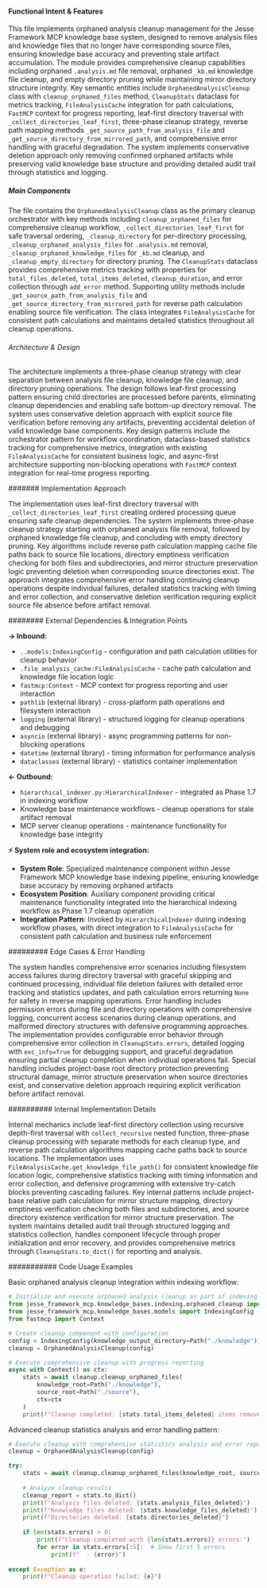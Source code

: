 <!-- CACHE_METADATA_START -->
<!-- Source File: {PROJECT_ROOT}/jesse-framework-mcp/jesse_framework_mcp/knowledge_bases/indexing/orphaned_cleanup.py -->
<!-- Cached On: 2025-07-05T13:45:42.820905 -->
<!-- Source Modified: 2025-07-05T13:39:43.540651 -->
<!-- Cache Version: 1.0 -->
<!-- CACHE_METADATA_END -->

#### Functional Intent & Features

This file implements orphaned analysis cleanup management for the Jesse Framework MCP knowledge base system, designed to remove analysis files and knowledge files that no longer have corresponding source files, ensuring knowledge base accuracy and preventing stale artifact accumulation. The module provides comprehensive cleanup capabilities including orphaned `.analysis.md` file removal, orphaned `_kb.md` knowledge file cleanup, and empty directory pruning while maintaining mirror directory structure integrity. Key semantic entities include `OrphanedAnalysisCleanup` class with `cleanup_orphaned_files` method, `CleanupStats` dataclass for metrics tracking, `FileAnalysisCache` integration for path calculations, `FastMCP` context for progress reporting, leaf-first directory traversal with `_collect_directories_leaf_first`, three-phase cleanup strategy, reverse path mapping methods `_get_source_path_from_analysis_file` and `_get_source_directory_from_mirrored_path`, and comprehensive error handling with graceful degradation. The system implements conservative deletion approach only removing confirmed orphaned artifacts while preserving valid knowledge base structure and providing detailed audit trail through statistics and logging.

##### Main Components

The file contains the `OrphanedAnalysisCleanup` class as the primary cleanup orchestrator with key methods including `cleanup_orphaned_files` for comprehensive cleanup workflow, `_collect_directories_leaf_first` for safe traversal ordering, `_cleanup_directory` for per-directory processing, `_cleanup_orphaned_analysis_files` for `.analysis.md` removal, `_cleanup_orphaned_knowledge_files` for `_kb.md` cleanup, and `_cleanup_empty_directory` for directory pruning. The `CleanupStats` dataclass provides comprehensive metrics tracking with properties for `total_files_deleted`, `total_items_deleted`, `cleanup_duration`, and error collection through `add_error` method. Supporting utility methods include `_get_source_path_from_analysis_file` and `_get_source_directory_from_mirrored_path` for reverse path calculation enabling source file verification. The class integrates `FileAnalysisCache` for consistent path calculations and maintains detailed statistics throughout all cleanup operations.

###### Architecture & Design

The architecture implements a three-phase cleanup strategy with clear separation between analysis file cleanup, knowledge file cleanup, and directory pruning operations. The design follows leaf-first processing pattern ensuring child directories are processed before parents, eliminating cleanup dependencies and enabling safe bottom-up directory removal. The system uses conservative deletion approach with explicit source file verification before removing any artifacts, preventing accidental deletion of valid knowledge base components. Key design patterns include the orchestrator pattern for workflow coordination, dataclass-based statistics tracking for comprehensive metrics, integration with existing `FileAnalysisCache` for consistent business logic, and async-first architecture supporting non-blocking operations with `FastMCP` context integration for real-time progress reporting.

####### Implementation Approach

The implementation uses leaf-first directory traversal with `_collect_directories_leaf_first` creating ordered processing queue ensuring safe cleanup dependencies. The system implements three-phase cleanup strategy starting with orphaned analysis file removal, followed by orphaned knowledge file cleanup, and concluding with empty directory pruning. Key algorithms include reverse path calculation mapping cache file paths back to source file locations, directory emptiness verification checking for both files and subdirectories, and mirror structure preservation logic preventing deletion when corresponding source directories exist. The approach integrates comprehensive error handling continuing cleanup operations despite individual failures, detailed statistics tracking with timing and error collection, and conservative deletion verification requiring explicit source file absence before artifact removal.

######## External Dependencies & Integration Points

**→ Inbound:**
- `..models:IndexingConfig` - configuration and path calculation utilities for cleanup behavior
- `.file_analysis_cache:FileAnalysisCache` - cache path calculation and knowledge file location logic
- `fastmcp:Context` - MCP context for progress reporting and user interaction
- `pathlib` (external library) - cross-platform path operations and filesystem interaction
- `logging` (external library) - structured logging for cleanup operations and debugging
- `asyncio` (external library) - async programming patterns for non-blocking operations
- `datetime` (external library) - timing information for performance analysis
- `dataclasses` (external library) - statistics container implementation

**← Outbound:**
- `hierarchical_indexer.py:HierarchicalIndexer` - integrated as Phase 1.7 in indexing workflow
- Knowledge base maintenance workflows - cleanup operations for stale artifact removal
- MCP server cleanup operations - maintenance functionality for knowledge base integrity

**⚡ System role and ecosystem integration:**
- **System Role**: Specialized maintenance component within Jesse Framework MCP knowledge base indexing pipeline, ensuring knowledge base accuracy by removing orphaned artifacts
- **Ecosystem Position**: Auxiliary component providing critical maintenance functionality integrated into the hierarchical indexing workflow as Phase 1.7 cleanup operation
- **Integration Pattern**: Invoked by `HierarchicalIndexer` during indexing workflow phases, with direct integration to `FileAnalysisCache` for consistent path calculation and business rule enforcement

######### Edge Cases & Error Handling

The system handles comprehensive error scenarios including filesystem access failures during directory traversal with graceful skipping and continued processing, individual file deletion failures with detailed error tracking and statistics updates, and path calculation errors returning `None` for safety in reverse mapping operations. Error handling includes permission errors during file and directory operations with comprehensive logging, concurrent access scenarios during cleanup operations, and malformed directory structures with defensive programming approaches. The implementation provides configurable error behavior through comprehensive error collection in `CleanupStats.errors`, detailed logging with `exc_info=True` for debugging support, and graceful degradation ensuring partial cleanup completion when individual operations fail. Special handling includes project-base root directory protection preventing structural damage, mirror structure preservation when source directories exist, and conservative deletion approach requiring explicit verification before artifact removal.

########## Internal Implementation Details

Internal mechanics include leaf-first directory collection using recursive depth-first traversal with `collect_recursive` nested function, three-phase cleanup processing with separate methods for each cleanup type, and reverse path calculation algorithms mapping cache paths back to source locations. The implementation uses `FileAnalysisCache.get_knowledge_file_path()` for consistent knowledge file location logic, comprehensive statistics tracking with timing information and error collection, and defensive programming with extensive try-catch blocks preventing cascading failures. Key internal patterns include project-base relative path calculation for mirror structure mapping, directory emptiness verification checking both files and subdirectories, and source directory existence verification for mirror structure preservation. The system maintains detailed audit trail through structured logging and statistics collection, handles component lifecycle through proper initialization and error recovery, and provides comprehensive metrics through `CleanupStats.to_dict()` for reporting and analysis.

########### Code Usage Examples

Basic orphaned analysis cleanup integration within indexing workflow:

```python
# Initialize and execute orphaned analysis cleanup as part of indexing workflow
from jesse_framework_mcp.knowledge_bases.indexing.orphaned_cleanup import OrphanedAnalysisCleanup
from jesse_framework_mcp.knowledge_bases.models import IndexingConfig
from fastmcp import Context

# Create cleanup component with configuration
config = IndexingConfig(knowledge_output_directory=Path("./knowledge"))
cleanup = OrphanedAnalysisCleanup(config)

# Execute comprehensive cleanup with progress reporting
async with Context() as ctx:
    stats = await cleanup.cleanup_orphaned_files(
        knowledge_root=Path("./knowledge"),
        source_root=Path("./source"),
        ctx=ctx
    )
    print(f"Cleanup completed: {stats.total_items_deleted} items removed in {stats.cleanup_duration:.2f}s")
```

Advanced cleanup statistics analysis and error handling pattern:

```python
# Execute cleanup with comprehensive statistics analysis and error reporting
cleanup = OrphanedAnalysisCleanup(config)

try:
    stats = await cleanup.cleanup_orphaned_files(knowledge_root, source_root, ctx)
    
    # Analyze cleanup results
    cleanup_report = stats.to_dict()
    print(f"Analysis files deleted: {stats.analysis_files_deleted}")
    print(f"Knowledge files deleted: {stats.knowledge_files_deleted}")
    print(f"Directories deleted: {stats.directories_deleted}")
    
    if len(stats.errors) > 0:
        print(f"Cleanup completed with {len(stats.errors)} errors:")
        for error in stats.errors[:5]:  # Show first 5 errors
            print(f"  - {error}")
            
except Exception as e:
    print(f"Cleanup operation failed: {e}")
```
